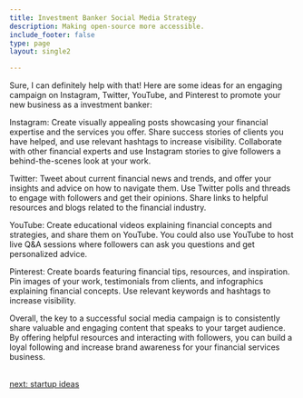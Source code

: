 ```yaml
---
title: Investment Banker Social Media Strategy
description: Making open-source more accessible.
include_footer: false
type: page
layout: single2

---
```


<p>
Sure, I can definitely help with that! Here are some ideas for an engaging campaign on Instagram, Twitter, YouTube, and Pinterest to promote your new business as a investment banker:

Instagram: Create visually appealing posts showcasing your financial expertise and the services you offer. Share success stories of clients you have helped, and use relevant hashtags to increase visibility. Collaborate with other financial experts and use Instagram stories to give followers a behind-the-scenes look at your work.

Twitter: Tweet about current financial news and trends, and offer your insights and advice on how to navigate them. Use Twitter polls and threads to engage with followers and get their opinions. Share links to helpful resources and blogs related to the financial industry.

YouTube: Create educational videos explaining financial concepts and strategies, and share them on YouTube. You could also use YouTube to host live Q&A sessions where followers can ask you questions and get personalized advice.

Pinterest: Create boards featuring financial tips, resources, and inspiration. Pin images of your work, testimonials from clients, and infographics explaining financial concepts. Use relevant keywords and hashtags to increase visibility.

Overall, the key to a successful social media campaign is to consistently share valuable and engaging content that speaks to your target audience. By offering helpful resources and interacting with followers, you can build a loyal following and increase brand awareness for your financial services business.

<br>
<a href="https://workdojos.com/investmentbanker/startup">next: startup ideas</a>
</p>